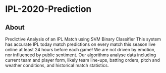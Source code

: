 # IPL-2020-Prediction

## About
Predictive Analysis of an IPL Match using SVM Binary Classifier
This system has accurate IPL today match predictions on every match this season live online at least 24 hours before each game!
We are not driven by emotion, nor influenced by public sentiment. Our algorithms analyse data including current team and player form, likely team line-ups, batting orders, pitch and weather conditions, and historical match statistics.
